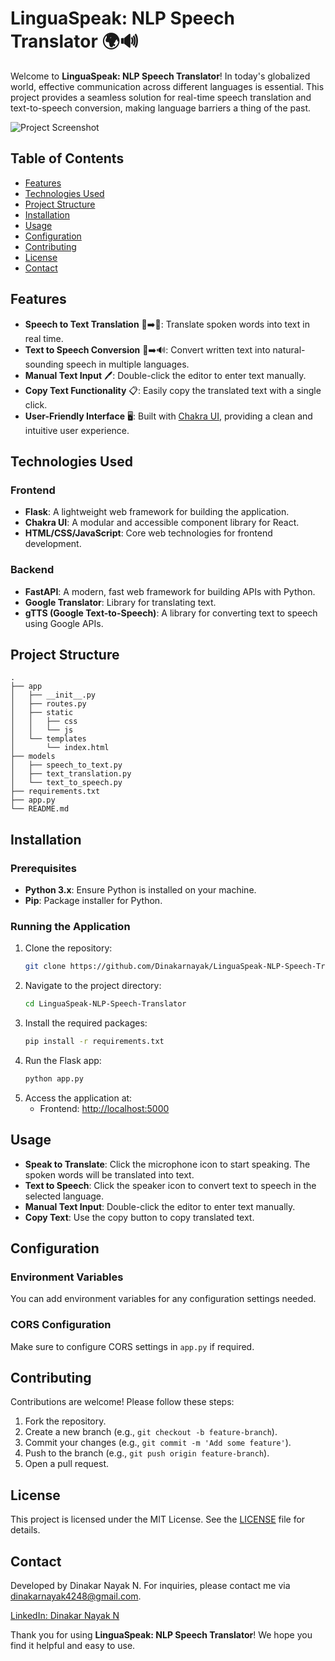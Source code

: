 
# LinguaSpeak: NLP Speech Translator 🌍🔊

Welcome to **LinguaSpeak: NLP Speech Translator**! In today's globalized world, effective communication across different languages is essential. This project provides a seamless solution for real-time speech translation and text-to-speech conversion, making language barriers a thing of the past.

![Project Screenshot](path_to_your_screenshot_image) <!-- Replace with your actual screenshot path -->

## Table of Contents
- [Features](#features)
- [Technologies Used](#technologies-used)
- [Project Structure](#project-structure)
- [Installation](#installation)
- [Usage](#usage)
- [Configuration](#configuration)
- [Contributing](#contributing)
- [License](#license)
- [Contact](#contact)

## Features
- **Speech to Text Translation** 🎤➡️📝: Translate spoken words into text in real time.
- **Text to Speech Conversion** 📝➡️🔊: Convert written text into natural-sounding speech in multiple languages.
- **Manual Text Input** 🖊️: Double-click the editor to enter text manually.
- **Copy Text Functionality** 📋: Easily copy the translated text with a single click.
- **User-Friendly Interface** 🖥️: Built with [Chakra UI](https://chakra-ui.com/), providing a clean and intuitive user experience.

## Technologies Used

### Frontend
- **Flask**: A lightweight web framework for building the application.
- **Chakra UI**: A modular and accessible component library for React.
- **HTML/CSS/JavaScript**: Core web technologies for frontend development.

### Backend
- **FastAPI**: A modern, fast web framework for building APIs with Python.
- **Google Translator**: Library for translating text.
- **gTTS (Google Text-to-Speech)**: A library for converting text to speech using Google APIs.

## Project Structure
```
.
├── app
│   ├── __init__.py
│   ├── routes.py
│   ├── static
│   │   ├── css
│   │   └── js
│   └── templates
│       └── index.html
├── models
│   ├── speech_to_text.py
│   ├── text_translation.py
│   └── text_to_speech.py
├── requirements.txt
├── app.py
└── README.md
```

## Installation

### Prerequisites
- **Python 3.x**: Ensure Python is installed on your machine.
- **Pip**: Package installer for Python.

### Running the Application
1. Clone the repository:
   ```bash
   git clone https://github.com/Dinakarnayak/LinguaSpeak-NLP-Speech-Translator.git
   ```
2. Navigate to the project directory:
   ```bash
   cd LinguaSpeak-NLP-Speech-Translator
   ```
3. Install the required packages:
   ```bash
   pip install -r requirements.txt
   ```
4. Run the Flask app:
   ```bash
   python app.py
   ```
5. Access the application at:
   - Frontend: [http://localhost:5000](http://localhost:5000)

## Usage
- **Speak to Translate**: Click the microphone icon to start speaking. The spoken words will be translated into text.
- **Text to Speech**: Click the speaker icon to convert text to speech in the selected language.
- **Manual Text Input**: Double-click the editor to enter text manually.
- **Copy Text**: Use the copy button to copy translated text.

## Configuration

### Environment Variables
You can add environment variables for any configuration settings needed.

### CORS Configuration
Make sure to configure CORS settings in `app.py` if required.

## Contributing
Contributions are welcome! Please follow these steps:
1. Fork the repository.
2. Create a new branch (e.g., `git checkout -b feature-branch`).
3. Commit your changes (e.g., `git commit -m 'Add some feature'`).
4. Push to the branch (e.g., `git push origin feature-branch`).
5. Open a pull request.

## License
This project is licensed under the MIT License. See the [LICENSE](LICENSE) file for details.

## Contact
Developed by Dinakar Nayak N. For inquiries, please contact me via [dinakarnayak4248@gmail.com](mailto:dinakarnayak4248@gmail.com).

[LinkedIn: Dinakar Nayak N](https://www.linkedin.com/in/dinakar-nayak-n-125762232/)

Thank you for using **LinguaSpeak: NLP Speech Translator**! We hope you find it helpful and easy to use.
```


